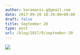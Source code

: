 ```yaml
---
author: karamanis.g@gmail.com
date: 2017-09-20 18:39:00+00:00
draft: false
title: September 20
type: post
url: /blog/2017/9/september-20
---
```




  
   ![](https://images.squarespace-cdn.com/content/v1/4f3f61bae4b063b909445965/1505930905727-MCLGYF1XPUFCKRNV5NGK/ke17ZwdGBToddI8pDm48kF2uiKlfX646oCrDYppINH17gQa3H78H3Y0txjaiv_0fDoOvxcdMmMKkDsyUqMSsMWxHk725yiiHCCLfrh8O1z5QPOohDIaIeljMHgDF5CVlOqpeNLcJ80NK65_fV7S1UessvHKFAMVwUedc1PkIEnS44f9ifAjbc-MdcWJKfjjfcomz19-brHpUIhE0EA2opw/IMG_2289.jpg?format=original)

  


